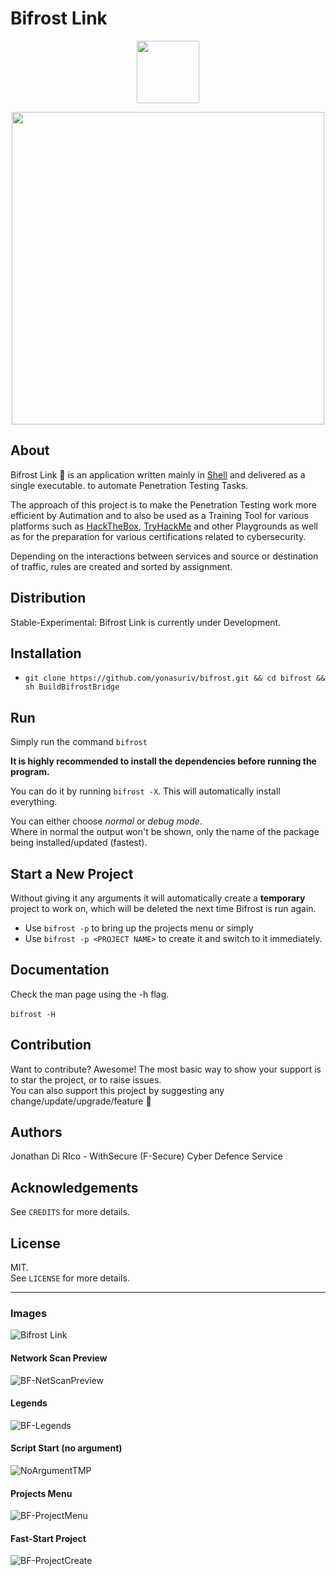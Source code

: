 # Bifrost Link

<p align="center"><img width="100"src="https://github.com/yonasuriv/bifrost/assets/59540565/f54a434f-6c66-4d0c-8962-97bd2a62d16a"></a></p>
<p align="center"><img width="500"src="https://github.com/yonasuriv/bifrost/assets/59540565/f24d0614-0d62-4d74-a5af-a1456b9cca24"></a></p>


## About
Bifrost Link 🔗 is an application written mainly in [Shell](https://en.wikipedia.org/wiki/Shell_script) and delivered as a single executable. to automate Penetration Testing Tasks.

The approach of this project is to make the Penetration Testing work more efficient by Autimation and to also be used as a Training Tool for various platforms such as [HackTheBox](https://www.hackthebox.com/), [TryHackMe](https://tryhackme.com/) and other Playgrounds as well as for the preparation for various certifications related to cybersecurity. 
 
Depending on the interactions between services and source or destination of traffic, rules are created and sorted by assignment.

## Distribution
Stable-Experimental: Bifrost Link is currently under Development.

## Installation
* ```git clone https://github.com/yonasuriv/bifrost.git && cd bifrost && sh BuildBifrostBridge```

## Run
Simply run the command ```bifrost```<br>

**It is highly recommended to install the dependencies before running the program.**

You can do it by running ```bifrost -X```. This will automatically install everything.<br>

You can either choose _normal_ or _debug mode_.<br>
Where in normal the output won't be shown, only the name of the package being installed/updated (fastest).

## Start a New Project

Without giving it any arguments it will automatically create a **temporary** project to work on, which will be deleted the next time Bifrost is run again.

* Use ```bifrost -p``` to bring up the projects menu or simply 
* Use ```bifrost -p <PROJECT NAME>``` to create it and switch to it immediately.<br>

## Documentation
Check the man page using the -h flag. <br><br>
```bifrost -H```

## Contribution
Want to contribute? Awesome! The most basic way to show your support is to star the project, or to raise issues. <br>
You can also support this project by suggesting any change/update/upgrade/feature 🙏

## Authors
Jonathan Di RIco - WithSecure (F-Secure) Cyber Defence Service

## Acknowledgements
See ```CREDITS``` for more details.

## License
MIT. <br> 
See ```LICENSE``` for more details.


---

### Images

![Bifrost Link](https://github.com/yonasuriv/bifrost/assets/59540565/08a97b1b-e112-4aef-9d1d-b658b1390785)

#### Network Scan Preview
![BF-NetScanPreview](https://github.com/yonasuriv/bifrost/assets/59540565/af72c206-2f8d-4e32-b74b-cc3824cb4167)

#### Legends
![BF-Legends](https://github.com/yonasuriv/bifrost/assets/59540565/7f06f047-07d3-4537-87d7-4fcfa29337b5)

#### Script Start (no argument)
![NoArgumentTMP](https://github.com/yonasuriv/bifrost/assets/59540565/808677a1-11f3-4c57-918e-ab7af31f7530)

#### Projects Menu
![BF-ProjectMenu](https://github.com/yonasuriv/bifrost/assets/59540565/9b0b47a3-62f0-42ca-b418-751a66755968)

#### Fast-Start Project
![BF-ProjectCreate](https://github.com/yonasuriv/bifrost/assets/59540565/04590191-07f9-4bfe-8bde-0ed314c75824)
